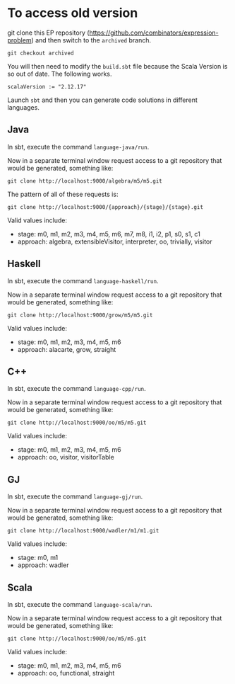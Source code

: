 # To access old version

git clone this EP repository (https://github.com/combinators/expression-problem) and then switch to the `archived` branch.

`git checkout archived`

You will then need to modify the `build.sbt` file because the Scala Version is so out of date. The following works.

`scalaVersion := "2.12.17"`

Launch `sbt` and then you can generate code solutions in different languages.

## Java

In sbt, execute the command `language-java/run`.

Now in a separate terminal window request access to a git repository that would be generated, something like:

`git clone http://localhost:9000/algebra/m5/m5.git`

The pattern of all of these requests is:

`git clone http://localhost:9000/{approach}/{stage}/{stage}.git`

Valid values include:

 * stage: m0, m1, m2, m3, m4, m5, m6, m7, m8, i1, i2, p1, s0, s1, c1
 * approach: algebra, extensibleVisitor, interpreter, oo, trivially, visitor

## Haskell

In sbt, execute the command `language-haskell/run`.

Now in a separate terminal window request access to a git repository that would be generated, something like:

`git clone http://localhost:9000/grow/m5/m5.git`


Valid values include:

* stage: m0, m1, m2, m3, m4, m5, m6
* approach: alacarte, grow, straight

## C++

In sbt, execute the command `language-cpp/run`.

Now in a separate terminal window request access to a git repository that would be generated, something like:

`git clone http://localhost:9000/oo/m5/m5.git`

Valid values include:

* stage: m0, m1, m2, m3, m4, m5, m6
* approach: oo, visitor, visitorTable

## GJ

In sbt, execute the command `language-gj/run`.

Now in a separate terminal window request access to a git repository that would be generated, something like:

`git clone http://localhost:9000/wadler/m1/m1.git`

Valid values include:

* stage: m0, m1
* approach: wadler

## Scala

In sbt, execute the command `language-scala/run`.

Now in a separate terminal window request access to a git repository that would be generated, something like:

`git clone http://localhost:9000/oo/m5/m5.git`

Valid values include:

* stage: m0, m1, m2, m3, m4, m5, m6
* approach: oo, functional, straight


